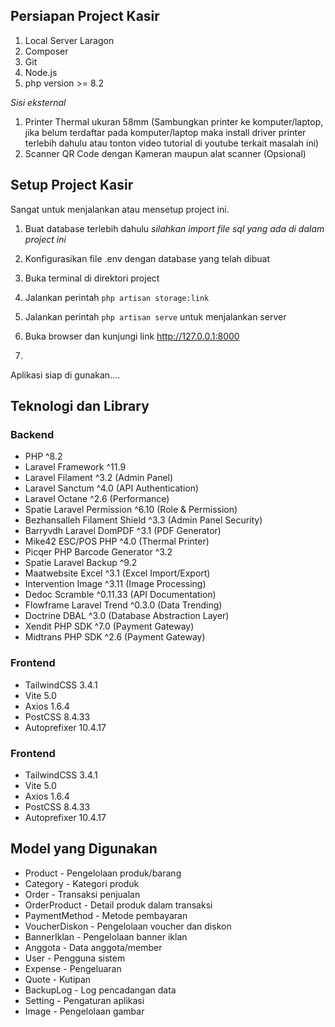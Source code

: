 ## Persiapan Project Kasir

1. Local Server Laragon
2. Composer
3. Git
4. Node.js
5. php version >= 8.2

_Sisi eksternal_

1. Printer Thermal ukuran 58mm (Sambungkan printer ke komputer/laptop, jika belum terdaftar pada komputer/laptop maka install driver printer terlebih dahulu atau tonton video tutorial di youtube terkait masalah ini)
2. Scanner QR Code dengan Kameran maupun alat scanner (Opsional)

## Setup Project Kasir

Sangat untuk menjalankan atau mensetup project ini.

1. Buat database terlebih dahulu
   _silahkan import file sql yang ada di dalam project ini_
2. Konfigurasikan file .env dengan database yang telah dibuat
3. Buka terminal di direktori project

4. Jalankan perintah `php artisan storage:link`
5. Jalankan perintah `php artisan serve` untuk menjalankan server
6. Buka browser dan kunjungi link http://127.0.0.1:8000
7.

Aplikasi siap di gunakan....

## Teknologi dan Library

### Backend

-   PHP ^8.2
-   Laravel Framework ^11.9
-   Laravel Filament ^3.2 (Admin Panel)
-   Laravel Sanctum ^4.0 (API Authentication)
-   Laravel Octane ^2.6 (Performance)
-   Spatie Laravel Permission ^6.10 (Role & Permission)
-   Bezhansalleh Filament Shield ^3.3 (Admin Panel Security)
-   Barryvdh Laravel DomPDF ^3.1 (PDF Generator)
-   Mike42 ESC/POS PHP ^4.0 (Thermal Printer)
-   Picqer PHP Barcode Generator ^3.2
-   Spatie Laravel Backup ^9.2
-   Maatwebsite Excel ^3.1 (Excel Import/Export)
-   Intervention Image ^3.11 (Image Processing)
-   Dedoc Scramble ^0.11.33 (API Documentation)
-   Flowframe Laravel Trend ^0.3.0 (Data Trending)
-   Doctrine DBAL ^3.0 (Database Abstraction Layer)
-   Xendit PHP SDK ^7.0 (Payment Gateway)
-   Midtrans PHP SDK ^2.6 (Payment Gateway)

### Frontend

-   TailwindCSS 3.4.1
-   Vite 5.0
-   Axios 1.6.4
-   PostCSS 8.4.33
-   Autoprefixer 10.4.17

### Frontend

-   TailwindCSS 3.4.1
-   Vite 5.0
-   Axios 1.6.4
-   PostCSS 8.4.33
-   Autoprefixer 10.4.17

## Model yang Digunakan

-   Product - Pengelolaan produk/barang
-   Category - Kategori produk
-   Order - Transaksi penjualan
-   OrderProduct - Detail produk dalam transaksi
-   PaymentMethod - Metode pembayaran
-   VoucherDiskon - Pengelolaan voucher dan diskon
-   BannerIklan - Pengelolaan banner iklan
-   Anggota - Data anggota/member
-   User - Pengguna sistem
-   Expense - Pengeluaran
-   Quote - Kutipan
-   BackupLog - Log pencadangan data
-   Setting - Pengaturan aplikasi
-   Image - Pengelolaan gambar
